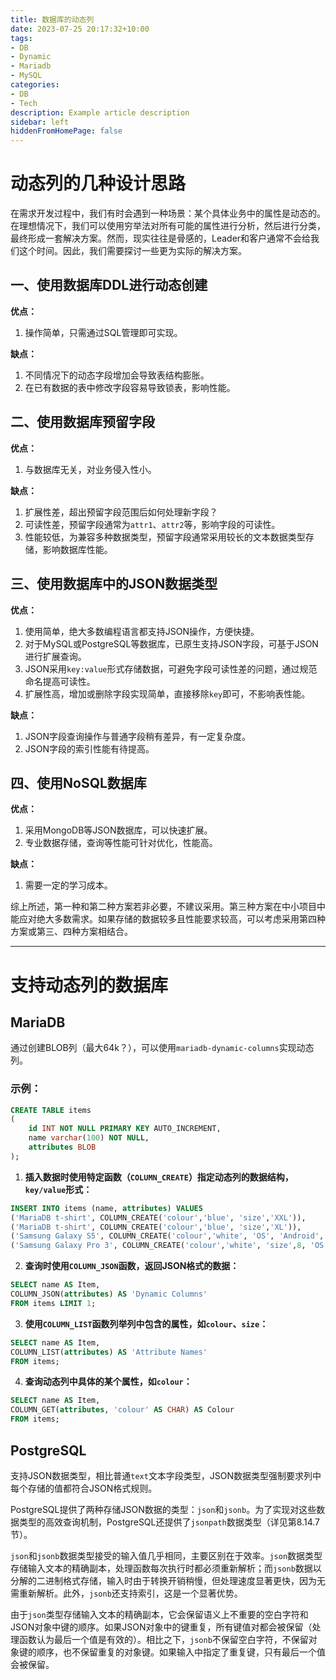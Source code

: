 ```yaml
---
title: 数据库的动态列
date: 2023-07-25 20:17:32+10:00
tags:
- DB
- Dynamic
- Mariadb
- MySQL
categories:
- DB
- Tech
description: Example article description
sidebar: left
hiddenFromHomePage: false
---
```





# 动态列的几种设计思路

在需求开发过程中，我们有时会遇到一种场景：某个具体业务中的属性是动态的。在理想情况下，我们可以使用穷举法对所有可能的属性进行分析，然后进行分类，最终形成一套解决方案。然而，现实往往是骨感的，Leader和客户通常不会给我们这个时间。因此，我们需要探讨一些更为实际的解决方案。

## 一、使用数据库DDL进行动态创建

**优点：**
1. 操作简单，只需通过SQL管理即可实现。

**缺点：**
1. 不同情况下的动态字段增加会导致表结构膨胀。
2. 在已有数据的表中修改字段容易导致锁表，影响性能。

## 二、使用数据库预留字段

**优点：**
1. 与数据库无关，对业务侵入性小。

**缺点：**
1. 扩展性差，超出预留字段范围后如何处理新字段？
2. 可读性差，预留字段通常为`attr1`、`attr2`等，影响字段的可读性。
3. 性能较低，为兼容多种数据类型，预留字段通常采用较长的文本数据类型存储，影响数据库性能。

## 三、使用数据库中的JSON数据类型

**优点：**
1. 使用简单，绝大多数编程语言都支持JSON操作，方便快捷。
2. 对于MySQL或PostgreSQL等数据库，已原生支持JSON字段，可基于JSON进行扩展查询。
3. JSON采用`key:value`形式存储数据，可避免字段可读性差的问题，通过规范命名提高可读性。
4. 扩展性高，增加或删除字段实现简单，直接移除`key`即可，不影响表性能。

**缺点：**
1. JSON字段查询操作与普通字段稍有差异，有一定复杂度。
2. JSON字段的索引性能有待提高。

## 四、使用NoSQL数据库

**优点：**
1. 采用MongoDB等JSON数据库，可以快速扩展。
2. 专业数据存储，查询等性能可针对优化，性能高。

**缺点：**
1. 需要一定的学习成本。

综上所述，第一种和第二种方案若非必要，不建议采用。第三种方案在中小项目中能应对绝大多数需求。如果存储的数据较多且性能要求较高，可以考虑采用第四种方案或第三、四种方案相结合。

---

# 支持动态列的数据库

## MariaDB

通过创建BLOB列（最大64k？），可以使用`mariadb-dynamic-columns`实现动态列。

### 示例：

```sql
CREATE TABLE items
(
    id INT NOT NULL PRIMARY KEY AUTO_INCREMENT,
    name varchar(100) NOT NULL,
    attributes BLOB
);
```

1. **插入数据时使用特定函数（`COLUMN_CREATE`）指定动态列的数据结构，`key/value`形式：**

```sql
INSERT INTO items (name, attributes) VALUES
('MariaDB t-shirt', COLUMN_CREATE('colour','blue', 'size','XXL')),
('MariaDB t-shirt', COLUMN_CREATE('colour','blue', 'size','XL')),
('Samsung Galaxy S5', COLUMN_CREATE('colour','white', 'OS', 'Android', 'type', 'phone')),
('Samsung Galaxy Pro 3', COLUMN_CREATE('colour','white', 'size',8, 'OS', 'Android', 'resolution','1920x1200', 'type','tablet'));
```

2. **查询时使用`COLUMN_JSON`函数，返回JSON格式的数据：**

```sql
SELECT name AS Item,
COLUMN_JSON(attributes) AS 'Dynamic Columns'
FROM items LIMIT 1;
```

3. **使用`COLUMN_LIST`函数列举列中包含的属性，如`colour`、`size`：**

```sql
SELECT name AS Item,
COLUMN_LIST(attributes) AS 'Attribute Names'
FROM items;
```

4. **查询动态列中具体的某个属性，如`colour`：**

```sql
SELECT name AS Item,
COLUMN_GET(attributes, 'colour' AS CHAR) AS Colour
FROM items;
```

## PostgreSQL

支持JSON数据类型，相比普通`text`文本字段类型，JSON数据类型强制要求列中每个存储的值都符合JSON格式规则。

PostgreSQL提供了两种存储JSON数据的类型：`json`和`jsonb`。为了实现对这些数据类型的高效查询机制，PostgreSQL还提供了`jsonpath`数据类型（详见第8.14.7节）。

`json`和`jsonb`数据类型接受的输入值几乎相同，主要区别在于效率。`json`数据类型存储输入文本的精确副本，处理函数每次执行时都必须重新解析；而`jsonb`数据以分解的二进制格式存储，输入时由于转换开销稍慢，但处理速度显著更快，因为无需重新解析。此外，`jsonb`还支持索引，这是一个显著优势。

由于`json`类型存储输入文本的精确副本，它会保留语义上不重要的空白字符和JSON对象中键的顺序。如果JSON对象中的键重复，所有键值对都会被保留（处理函数认为最后一个值是有效的）。相比之下，`jsonb`不保留空白字符，不保留对象键的顺序，也不保留重复的对象键。如果输入中指定了重复键，只有最后一个值会被保留。



